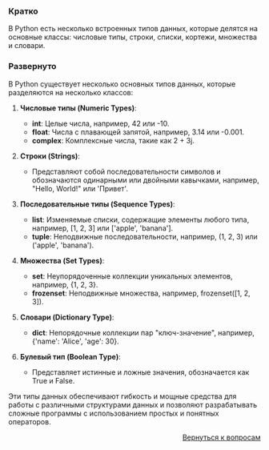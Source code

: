 ### Кратко

В Python есть несколько встроенных типов данных, которые делятся на основные классы: числовые типы, строки, списки,
кортежи, множества и словари.

### Развернуто

В Python существует несколько основных типов данных, которые разделяются на несколько классов:

1. **Числовые типы (Numeric Types)**:
    - **int**: Целые числа, например, 42 или -10.
    - **float**: Числа с плавающей запятой, например, 3.14 или -0.001.
    - **complex**: Комплексные числа, такие как 2 + 3j.

2. **Строки (Strings)**:
    - Представляют собой последовательности символов и обозначаются одинарными или двойными кавычками, например,
      "Hello, World!" или 'Привет'.

3. **Последовательные типы (Sequence Types)**:
    - **list**: Изменяемые списки, содержащие элементы любого типа, например, [1, 2, 3] или ['apple', 'banana'].
    - **tuple**: Неподвижные последовательности, например, (1, 2, 3) или ('apple', 'banana').

4. **Множества (Set Types)**:
    - **set**: Неупорядоченные коллекции уникальных элементов, например, {1, 2, 3}.
    - **frozenset**: Неподвижные множества, например, frozenset([1, 2, 3]).

5. **Словари (Dictionary Type)**:
    - **dict**: Непорядочные коллекции пар "ключ-значение", например, {'name': 'Alice', 'age': 30}.

6. **Булевый тип (Boolean Type)**:
    - Представляет истинные и ложные значения, обозначается как True и False.

Эти типы данных обеспечивают гибкость и мощные средства для работы с различными структурами данных и позволяют
разрабатывать сложные программы с использованием простых и понятных операторов.

<div align="right">

[Вернуться к вопросам](../Вопросы.md)

</div>
